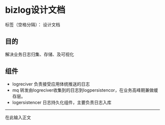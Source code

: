 # bizlog设计文档

标签（空格分隔）： 设计文档

## 目的
解决业务日志归集、存储、及可视化

## 组件
* logreciver
  负责接受应用体统推送的日志
* mq
  转发由logreciver收集到的日志到logpersistencor，在业务高峰期兼做缓存层。
* logersistencer
  日志持久化组件，主要负责日志入库


---

在此输入正文

